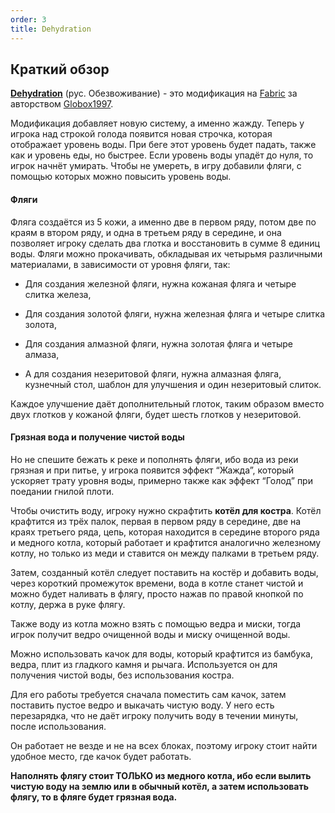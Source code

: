 ```yaml
---
order: 3
title: Dehydration
---
```


## **Краткий обзор**

[**Dehydration**](https://modrinth.com/mod/dehydration) (рус. Обезвоживание) - это модификация на [Fabric](https://fabricmc.net/) за авторством [Globox1997](https://modrinth.com/user/Globox1997).

Модификация добавляет новую систему, а именно жажду. Теперь у игрока над строкой голода появится новая строчка, которая отображает уровень воды. При беге этот уровень будет падать, также как и уровень еды, но быстрее. Если уровень воды упадёт до нуля, то игрок начнёт умирать. Чтобы не умереть, в игру добавили фляги, с помощью которых можно повысить уровень воды.

#### Фляги

Фляга создаётся из 5 кожи, а именно две в первом ряду, потом две по краям в втором ряду, и одна в третьем ряду в середине, и она позволяет игроку сделать два глотка и восстановить в сумме 8 единиц воды. Фляги можно прокачивать, обкладывая их четырьмя различными материалами, в зависимости от уровня фляги, так:

-  Для создания железной фляги, нужна кожаная фляга и четыре слитка железа,

-  Для создания золотой фляги, нужна железная фляга и четыре слитка золота,

-  Для создания алмазной фляги, нужна золотая фляга и четыре алмаза,

-  А для создания незеритовой фляги, нужна алмазная фляга, кузнечный стол, шаблон для улучшения и один незеритовый слиток.

Каждое улучшение даёт дополнительный глоток, таким образом вместо двух глотков у кожаной фляги, будет шесть глотков у незеритовой.

#### Грязная вода и получение чистой воды

Но не спешите бежать к реке и пополнять фляги, ибо вода из реки грязная и при питье, у игрока появится эффект “Жажда”, который ускоряет трату уровня воды, примерно также как эффект “Голод” при поедании гнилой плоти.

Чтобы очистить воду, игроку нужно скрафтить **котёл для костра**. Котёл крафтится из трёх палок, первая в первом ряду в середине, две на краях третьего ряда, цепь, которая находится в середине второго ряда и медного котла, который работает и крафтится аналогично железному котлу, но только из меди и ставится он между палками в третьем ряду.

Затем, созданный котёл следует поставить на костёр и добавить воды, через короткий промежуток времени, вода в котле станет чистой и можно будет наливать в флягу, просто нажав по правой кнопкой по котлу, держа в руке флягу. 

Также воду из котла можно взять с помощью ведра и миски, тогда игрок получит ведро очищенной воды и миску очищенной воды.

Можно использовать качок для воды, который крафтится из бамбука, ведра, плит из гладкого камня и рычага. Используется он для получения чистой воды, без использования костра. 

Для его работы требуется сначала поместить сам качок, затем поставить пустое ведро и выкачать чистую воду. У него есть перезарядка, что не даёт игроку получить воду в течении минуты, после использования. 

Он работает не везде и не на всех блоках, поэтому игроку стоит найти удобное место, где качок будет работать.

**Наполнять флягу стоит ТОЛЬКО из медного котла, ибо если вылить чистую воду на землю или в обычный котёл, а затем использовать флягу, то в фляге будет грязная вода.**
